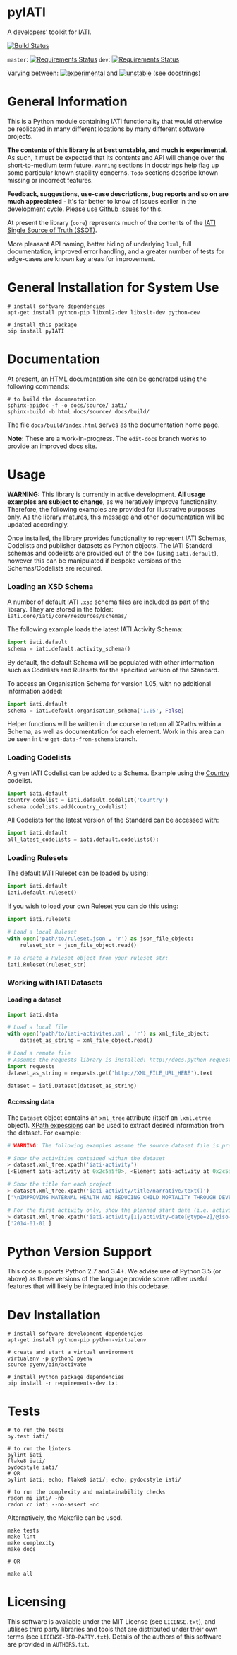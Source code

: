 # pyIATI

A developers’ toolkit for IATI.

[![Build Status](https://travis-ci.org/IATI/pyIATI.svg?branch=master)](https://travis-ci.com/IATI/pyIATI)

`master`: [![Requirements Status](https://requires.io/github/IATI/pyIATI/requirements.svg?branch=master)](https://requires.io/github/IATI/pyIATI/requirements/?branch=master) `dev`: [![Requirements Status](https://requires.io/github/IATI/pyIATI/requirements.svg?branch=dev)](https://requires.io/github/IATI/pyIATI/requirements/?branch=dev)

Varying between: [![experimental](http://badges.github.io/stability-badges/dist/experimental.svg)](http://github.com/badges/stability-badges) and [![unstable](http://badges.github.io/stability-badges/dist/unstable.svg)](http://github.com/badges/stability-badges) (see docstrings)

General Information
===================

This is a Python module containing IATI functionality that would otherwise be replicated in many different locations by many different software projects.

**The contents of this library is at best unstable, and much is experimental**. As such, it must be expected that its contents and API will change over the short-to-medium term future. `Warning` sections in docstrings help flag up some particular known stability concerns. `Todo` sections describe known missing or incorrect features.

**Feedback, suggestions, use-case descriptions, bug reports and so on are much appreciated** - it's far better to know of issues earlier in the development cycle. Please use [Github Issues](https://github.com/IATI/iati.core/issues) for this.

At present the library (`core`) represents much of the contents of the [IATI Single Source of Truth (SSOT)](https://github.com/iati/iati-standard-ssot).

More pleasant API naming, better hiding of underlying `lxml`, full documentation, improved error handling, and a greater number of tests for edge-cases are known key areas for improvement.


General Installation for System Use
===================================

```shell
# install software dependencies
apt-get install python-pip libxml2-dev libxslt-dev python-dev

# install this package
pip install pyIATI
```

Documentation
=============

At present, an HTML documentation site can be generated using the following commands:

```shell
# to build the documentation
sphinx-apidoc -f -o docs/source/ iati/
sphinx-build -b html docs/source/ docs/build/
```

The file `docs/build/index.html` serves as the documentation home page.

**Note:** These are a work-in-progress. The `edit-docs` branch works to provide an improved docs site.


Usage
=====

**WARNING:** This library is currently in active development. **All usage examples are subject to change**, as we iteratively improve functionality. Therefore, the following examples are provided for illustrative purposes only. As the library matures, this message and other documentation will be updated accordingly.

Once installed, the library provides functionality to represent IATI Schemas, Codelists and publisher datasets as Python objects. The IATI Standard schemas and codelists are provided out of the box (using `iati.default`), however this can be manipulated if bespoke versions of the Schemas/Codelists are required.

### Loading an XSD Schema

A number of default IATI `.xsd` schema files are included as part of the library. They are stored in the folder: `iati.core/iati/core/resources/schemas/`

The following example loads the latest IATI Activity Schema:

```python
import iati.default
schema = iati.default.activity_schema()
```

By default, the default Schema will be populated with other information such as Codelists and Rulesets for the specified version of the Standard.

To access an Organisation Schema for version 1.05, with no additional information added:

```python
import iati.default
schema = iati.default.organisation_schema('1.05', False)
```

Helper functions will be written in due course to return all XPaths within a Schema, as well as documentation for each element. Work in this area can be seen in the `get-data-from-schema` branch.

### Loading Codelists

A given IATI Codelist can be added to a Schema. Example using the [Country](http://iatistandard.org/codelists/Country/) codelist.

```python
import iati.default
country_codelist = iati.default.codelist('Country')
schema.codelists.add(country_codelist)
```

All Codelists for the latest version of the Standard can be accessed with:

```python
import iati.default
all_latest_codelists = iati.default.codelists():
```

### Loading Rulesets

The default IATI Ruleset can be loaded by using:

```python
import iati.default
iati.default.ruleset()
```

If you wish to load your own Ruleset you can do this using:

```python
import iati.rulesets

# Load a local Ruleset
with open('path/to/ruleset.json', 'r') as json_file_object:
    ruleset_str = json_file_object.read()

# To create a Ruleset object from your ruleset_str:
iati.Ruleset(ruleset_str)
```

### Working with IATI Datasets

#### Loading a dataset

```python
import iati.data

# Load a local file
with open('path/to/iati-activites.xml', 'r') as xml_file_object:
    dataset_as_string = xml_file_object.read()

# Load a remote file
# Assumes the Requests library is installed: http://docs.python-requests.org/
import requests
dataset_as_string = requests.get('http://XML_FILE_URL_HERE').text

dataset = iati.Dataset(dataset_as_string)
```

#### Accessing data

The `Dataset` object contains an `xml_tree` attribute (itself an `lxml.etree` object). [XPath expessions](https://www.w3schools.com/xml/xpath_intro.asp) can be used to extract desired information from the dataset. For example:

```python
# WARNING: The following examples assume the source dataset file is produced in IATI v2.x format

# Show the activities contained within the dataset
> dataset.xml_tree.xpath('iati-activity')
[<Element iati-activity at 0x2c5a5f0>, <Element iati-activity at 0x2c5ac68>, <Element iati-activity at 0x2c5acf8>, <Element iati-activity at 0x2c5ad40>]

# Show the title for each project
> dataset.xml_tree.xpath('iati-activity/title/narrative/text()')
['\nIMPROVING MATERNAL HEALTH AND REDUCING CHILD MORTALITY THROUGH DEVELOPING HEALTH SERVICE DELIVERY FOR THE POOR AND MARGINALISED COMMUNITY OF BAGHBANAN, NORTH WEST PAKISTAN\n', '\nIMPROVING MATERNAL HEALTH AND REDUCING CHILD MORTALITY THROUGH DEVELOPING HEALTH SERVICE DELIVERY FOR THE POOR AND MARGINALISED COMMUNITY OF BAGHBANAN, NORTH WEST PAKISTAN\n', '\nImproving maternal health and reducing child mortality through developing health service delivery for the poor and marginalised community in Baghbanan, North West Pakistan\n', '\nIMPROVED HEALTH SERVICE DELIVERY IN NORTH WEST PAKISTAN (\n']

# For the first activity only, show the planned start date (i.e. activity date type = 2)
> dataset.xml_tree.xpath('iati-activity[1]/activity-date[@type=2]/@iso-date')
['2014-01-01']
```


Python Version Support
======================

This code supports Python 2.7 and 3.4+. We advise use of Python 3.5 (or above) as these versions of the language provide some rather useful features that will likely be integrated into this codebase.


Dev Installation
================

```shell
# install software development dependencies
apt-get install python-pip python-virtualenv

# create and start a virtual environment
virtualenv -p python3 pyenv
source pyenv/bin/activate

# install Python package dependencies
pip install -r requirements-dev.txt
```


Tests
=====

```shell
# to run the tests
py.test iati/

# to run the linters
pylint iati
flake8 iati/
pydocstyle iati/
# OR
pylint iati; echo; flake8 iati/; echo; pydocstyle iati/

# to run the complexity and maintainability checks
radon mi iati/ -nb
radon cc iati --no-assert -nc
```

Alternatively, the Makefile can be used.

```
make tests
make lint
make complexity
make docs

# OR

make all
```


Licensing
=========

This software is available under the MIT License (see `LICENSE.txt`), and utilises third party libraries and tools that are distributed under their own terms (see `LICENSE-3RD-PARTY.txt`). Details of the authors of this software are provided in `AUTHORS.txt`.
